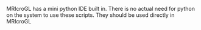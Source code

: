 MRIcroGL has a mini python IDE built in. There is no actual need for python on the system to use these scripts. They should be used directly in MRIcroGL
